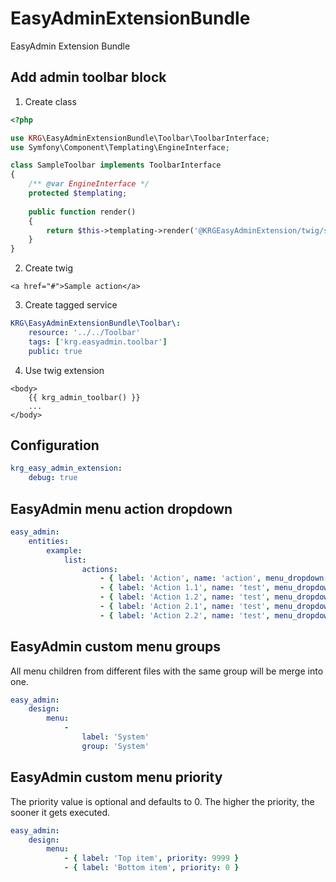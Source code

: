 # EasyAdminExtensionBundle
EasyAdmin Extension Bundle

## Add admin toolbar block

1. Create class
```php
<?php

use KRG\EasyAdminExtensionBundle\Toolbar\ToolbarInterface;
use Symfony\Component\Templating\EngineInterface;

class SampleToolbar implements ToolbarInterface
{
    /** @var EngineInterface */
    protected $templating;
    
    public function render() 
    {
        return $this->templating->render('@KRGEasyAdminExtension/twig/sample.html.twig');
    }
}
```

2. Create twig
```twig
<a href="#">Sample action</a>   
```

3. Create tagged service 
```yaml
KRG\EasyAdminExtensionBundle\Toolbar\:
    resource: '../../Toolbar'
    tags: ['krg.easyadmin.toolbar']
    public: true
```

4. Use twig extension
```twig
<body>
    {{ krg_admin_toolbar() }}
    ...
</body>
```


## Configuration

```yaml
krg_easy_admin_extension:
    debug: true
```

## EasyAdmin menu action dropdown

```yaml
easy_admin:
    entities:
        example:
            list:
                actions:
                    - { label: 'Action', name: 'action', menu_dropdown: true } # [↓]
                    - { label: 'Action 1.1', name: 'test', menu_dropdown: 'Group 1' } # [Group 1 ↓]
                    - { label: 'Action 1.2', name: 'test', menu_dropdown: 'Group 1' } # [Group 1 ↓]
                    - { label: 'Action 2.1', name: 'test', menu_dropdown: 'Group 2' } # [Group 2 ↓]
                    - { label: 'Action 2.2', name: 'test', menu_dropdown: 'Group 2' } # [Group 2 ↓]
```

## EasyAdmin custom menu groups

All menu children from different files with the same group will be merge into one.

```yaml
easy_admin:
    design:
        menu:
            -
                label: 'System'
                group: 'System'
```

## EasyAdmin custom menu priority

The priority value is optional and defaults to 0. The higher the priority, the sooner it gets executed.

```yaml
easy_admin:
    design:
        menu:
            - { label: 'Top item', priority: 9999 }
            - { label: 'Bottom item', priority: 0 }
```
